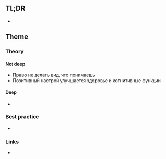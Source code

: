 ## TL;DR
- 

## Theme
### Theory
#### Not deep
- Право не делать вид, что понимаешь 
- Позитивный настрой улучшается здоровье и когнитивные функции


#### Deep
- 

### Best practice
- 

### Links
- []()